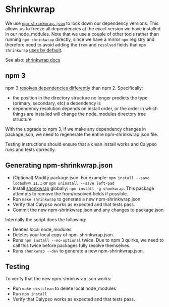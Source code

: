 Shrinkwrap
============
We use
[`npm-shrinkwrap.json`](https://github.com/Automattic/wp-calypso/blob/master/npm-shrinkwrap.json)
to lock down our dependency versions. This allows us to freeze all dependencies at the
exact version we have installed in our node_modules. Note that we use a couple of other
tools rather than running `npm shrinkwrap` directly, since we have a mirror `npm` registry
and therefore need to avoid adding the `from` and `resolved` fields that `npm shrinkwrap`
[uses by default](https://github.com/npm/npm/issues/6444).

See also: [shrinkwrap docs](https://docs.npmjs.com/cli/shrinkwrap)

## npm 3

npm 3 [resolves dependencies differently](https://docs.npmjs.com/how-npm-works/npm3) than npm 2. Specifically:
- the position in the directory structure no longer predicts the type (primary, secondary, etc) a dependency is
- dependency resolution depends on install order, or the order in which things are installed will change the node_modules 
directory tree structure

With the upgrade to npm 3, if we make any dependency changes in package.json, we need to regenerate the entire 
npm-shrinkwrap.json file.

Testing instructions should ensure that a clean install works and Calypso runs and tests correctly. 

## Generating npm-shrinkwrap.json

- (Optional) Modify package.json. For example: `npm install --save lodash@4.11.1` or `npm uninstall --save left-pad`
- Install [shonkwrap](https://github.com/skybet/shonkwrap) globally: `npm install -g shonkwrap`. This package attempts
to remove the from/resolved fields if possible.
- Run `make shrinkwrap` to generate a new npm-shrinkwrap.json
- Verify that Calypso works as expected and that tests pass.
- Commit the new npm-shrinkwrap.json and any changes to package.json

Internally the script does the following:
- Deletes local node_modules
- Deletes your local copy of npm-shrinkwrap.json.
- Runs `npm install --no-optional` twice. Due to npm 3 quirks, we need to call this twice before packages fully resolve themselves.
- Runs `shonkwrap --dev` to generate a new npm-shrinkwrap.json.

## Testing

To verify that the new npm-shrinkwrap.json works:

- Run `make distclean` to delete local node_modules
- Run `npm install`
- Verify that Calypso works as expected and that tests pass.

